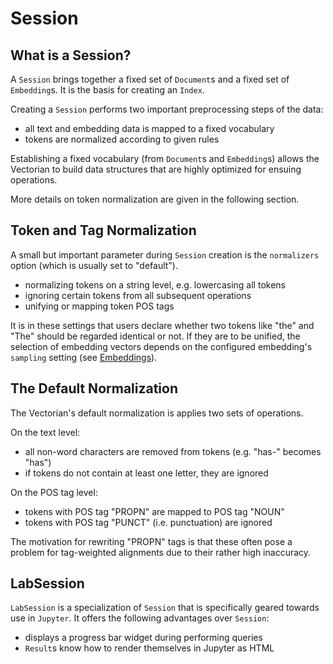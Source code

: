# Session

## What is a Session?

A `Session` brings together a fixed set of `Document`s and a fixed set of
`Embedding`s. It is the basis for creating an `Index`.

Creating a `Session` performs two important preprocessing steps of the data:

* all text and embedding data is mapped to a fixed vocabulary
* tokens are normalized according to given rules

Establishing a fixed vocabulary (from `Document`s and `Embedding`s) allows
the Vectorian to build data structures that are highly optimized for ensuing
operations.

More details on token normalization are given in the following section.

## Token and Tag Normalization

A small but important parameter during `Session` creation is the `normalizers`
option (which is usually set to "default"). 

* normalizing tokens on a string level, e.g. lowercasing all tokens
* ignoring certain tokens from all subsequent operations
* unifying or mapping token POS tags

It is in these settings that users declare whether two tokens like "the"
and "The" should be regarded identical or not. If they are to be unified,
the selection of embedding vectors depends on the configured embedding's
`sampling` setting (see [Embeddings](../embeddings.md)).

## The Default Normalization

The Vectorian's default normalization is applies two sets of operations.

On the text level:

* all non-word characters are removed from tokens (e.g. "has-" becomes "has")
* if tokens do not contain at least one letter, they are ignored

On the POS tag level:

* tokens with POS tag "PROPN" are mapped to POS tag "NOUN"
* tokens with POS tag "PUNCT" (i.e. punctuation) are ignored

The motivation for rewriting "PROPN" tags is that these often pose a problem
for tag-weighted alignments due to their rather high inaccuracy.

## LabSession

`LabSession` is a specialization of `Session` that is specifically geared
towards use in `Jupyter`. It offers the following advantages over `Session`:

* displays a progress bar widget during performing queries
* `Result`s know how to render themselves in Jupyter as HTML
